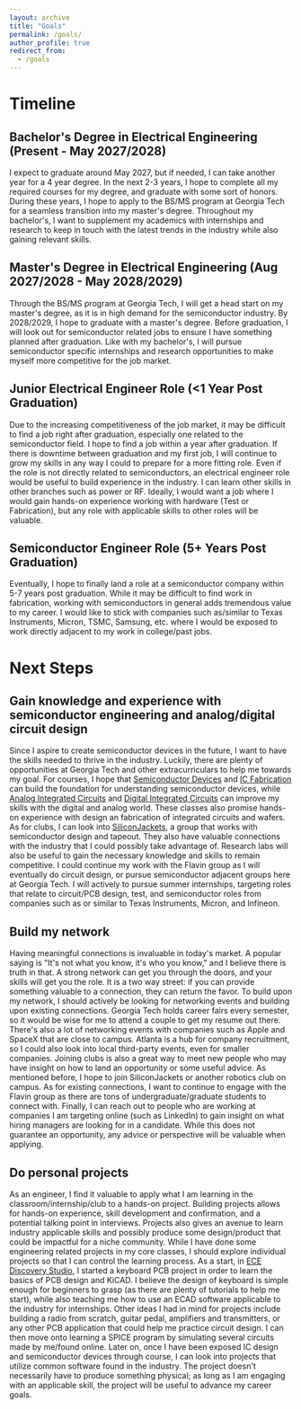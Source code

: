 ```yaml
---
layout: archive
title: "Goals"
permalink: /goals/
author_profile: true
redirect_from:
  - /goals
---
```

Timeline
====
Bachelor's Degree in Electrical Engineering (Present - May 2027/2028)
----
I expect to graduate around May 2027, but if needed, I can take another year for a 4 year degree. In the next 2-3 years, I hope to complete all my required courses for my degree, and graduate with some sort of honors. During these years, I hope to apply to the BS/MS program at Georgia Tech for a seamless transition into my master's degree. Throughout my bachelor's, I want to supplement my academics with internships and research to keep in touch with the latest trends in the industry while also gaining relevant skills.

Master's Degree in Electrical Engineering (Aug 2027/2028 - May 2028/2029)
----
Through the BS/MS program at Georgia Tech, I will get a head start on my master's degree, as it is in high demand for the semiconductor industry. By 2028/2029, I hope to graduate with a master's degree. Before graduation, I will look out for semiconductor related jobs to ensure I have something planned after graduation. Like with my bachelor's, I will pursue semiconductor specific internships and research opportunities to make myself more competitive for the job market. 

Junior Electrical Engineer Role (<1 Year Post Graduation) 
----
Due to the increasing competitiveness of the job market, it may be difficult to find a job right after graduation, especially one related to the semiconductor field. I hope to find a job within a year after graduation. If there is downtime between graduation and my first job, I will continue to grow my skills in any way I could to prepare for a more fitting role. Even if the role is not directly related to semiconductors, an electrical engineer role would be useful to build experience in the industry. I can learn other skills in other branches such as power or RF. Ideally, I would want a job where I would gain hands-on experience working with hardware (Test or Fabrication), but any role with applicable skills to other roles will be valuable. 

Semiconductor Engineer Role (5+ Years Post Graduation)
----
Eventually, I hope to finally land a role at a semiconductor company within 5-7 years post graduation. While it may be difficult to find work in fabrication, working with semiconductors in general adds tremendous value to my career. I would like to stick with companies such as/similar to Texas Instruments, Micron, TSMC, Samsung, etc. where I would be exposed to work directly adjacent to my work in college/past jobs. 


Next Steps
====

Gain knowledge and experience with semiconductor engineering and analog/digital circuit design
----
Since I aspire to create semiconductor devices in the future, I want to have the skills needed to thrive in the industry. Luckily, there are plenty of opportunities at Georgia Tech and other extracurriculars to help me towards my goal. For courses, I hope that [Semiconductor Devices](https://ece.gatech.edu/courses/ece3450) and [IC Fabrication](https://ece.gatech.edu/courses/ece4452) can build the foundation for understanding semiconductor devices, while [Analog Integrated Circuits](https://ece.gatech.edu/courses/ece4430) and [Digital Integrated Circuits](https://ece.gatech.edu/courses/ece4420) can improve my skills with the digital and analog world. These classes also promise hands-on experience with design an fabrication of integrated circuits and wafers. As for clubs, I can look into [SiliconJackets](https://siliconjackets.gt/), a group that works with semiconductor design and tapeout. They also have valuable connections with the industry that I could possibly take advantage of. Research labs will also be useful to gain the necessary knowledge and skills to remain competitive. I could continue my work with the Flavin group as I will eventually do circuit design, or pursue semiconductor adjacent groups here at Georgia Tech. I will actively to pursue summer internships, targeting roles that relate to circuit/PCB design, test, and semiconductor roles from companies such as or similar to Texas Instruments, Micron, and Infineon.

Build my network
----
Having meaningful connections is invaluable in today's market. A popular saying is "It's not what you know, it's who you know," and I believe there is truth in that. A strong network can get you through the doors, and your skills will get you the role. It is a two way street: if you can provide something valuable to a connection, they can return the favor. To build upon my network, I should actively be looking for networking events and building upon existing connections. Georgia Tech holds career fairs every semester, so it would be wise for me to attend a couple to get my resume out there. There's also a lot of networking events with companies such as Apple and SpaceX that are close to campus. Atlanta is a hub for company recruitment, so I could also look into local third-party events, even for smaller companies. Joining clubs is also a great way to meet new people who may have insight on how to land an opportunity or some useful advice. As mentioned before, I hope to join SiliconJackets or another robotics club on campus. As for existing connections, I want to continue to engage with the Flavin group as there are tons of undergraduate/graduate students to connect with. Finally, I can reach out to people who are working at companies I am targeting online (such as LinkedIn) to gain insight on what hiring managers are looking for in a candidate. While this does not guarantee an opportunity, any advice or perspective will be valuable when applying. 

Do personal projects
----
As an engineer, I find it valuable to apply what I am learning in the classroom/internship/club to a hands-on project. Building projects allows for hands-on experience, skill development and confirmation, and a potential talking point in interviews. Projects also gives an avenue to learn industry applicable skills and possibly produce some design/product that could be impactful for a niche community. While I have done some engineering related projects in my core classes, I should explore individual projects so that I can control the learning process. As a start, in [ECE Discovery Studio](https://oscar.gatech.edu/bprod/bwckctlg.p_disp_course_detail?cat_term_in=202408&subj_code_in=ECE&crse_numb_in=1100), I started a keyboard PCB project in order to learn the basics of PCB design and KiCAD. I believe the design of keyboard is simple enough for beginners to grasp (as there are plenty of tutorials to help me start), while also teaching me how to use an ECAD software applicable to the industry for internships. Other ideas I had in mind for projects include building a radio from scratch, guitar pedal, amplifiers and transmitters, or any other PCB application that could help me practice circuit design. I can then move onto learning a SPICE program by simulating several circuits made by me/found online. Later on, once I have been exposed IC design and semiconductor devices through course, I can look into projects that utilize common software found in the industry. The project doesn't necessarily have to produce something physical; as long as I am engaging with an applicable skill, the project will be useful to advance my career goals. 
